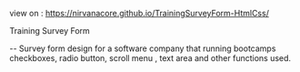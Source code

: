 view on : https://nirvanacore.github.io/TrainingSurveyForm-HtmlCss/

Training Survey Form

-- Survey form design for a software company that running bootcamps checkboxes,
radio button, scroll menu , text area and other functions used.
